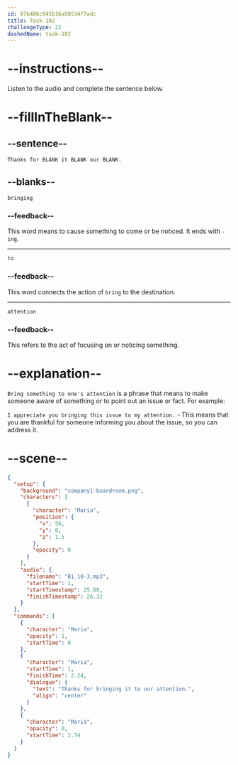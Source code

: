 ```yaml
---
id: 67b486c845b16a50534f7adc
title: Task 102
challengeType: 22
dashedName: task-102
---
```


<!-- (audio) Maria: Thanks for bringing it to our attention. -->

# --instructions--

Listen to the audio and complete the sentence below.

# --fillInTheBlank--

## --sentence--

`Thanks for BLANK it BLANK our BLANK.`

## --blanks--

`bringing`

### --feedback--

This word means to cause something to come or be noticed. It ends with `-ing`.

---

`to`

### --feedback--

This word connects the action of `bring` to the destination.

---

`attention`

### --feedback--

This refers to the act of focusing on or noticing something.

# --explanation--

`Bring something to one's attention` is a phrase that means to make someone aware of something or to point out an issue or fact. For example:

`I appreciate you bringing this issue to my attention.` - This means that you are thankful for someone informing you about the issue, so you can address it.

# --scene--

```json
{
  "setup": {
    "background": "company1-boardroom.png",
    "characters": [
      {
        "character": "Maria",
        "position": {
          "x": 50,
          "y": 0,
          "z": 1.5
        },
        "opacity": 0
      }
    ],
    "audio": {
      "filename": "B1_10-3.mp3",
      "startTime": 1,
      "startTimestamp": 25.08,
      "finishTimestamp": 26.32
    }
  },
  "commands": [
    {
      "character": "Maria",
      "opacity": 1,
      "startTime": 0
    },
    {
      "character": "Maria",
      "startTime": 1,
      "finishTime": 2.24,
      "dialogue": {
        "text": "Thanks for bringing it to our attention.",
        "align": "center"
      }
    },
    {
      "character": "Maria",
      "opacity": 0,
      "startTime": 2.74
    }
  ]
}
```
